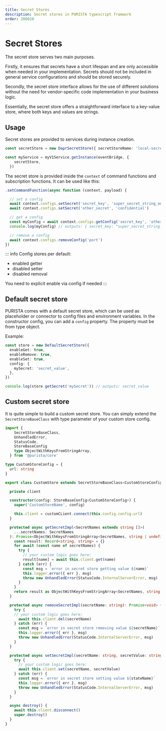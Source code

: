 ```yaml
---
title: Secret Stores
description: Secret stores in PURISTA typescript framwork
order: 206020
---
```


# Secret Stores

The secret store serves two main purposes.

Firstly, it ensures that secrets have a short lifespan and are only accessible when needed in your implementation. Secrets should not be included in general service configurations and should be stored securely.

Secondly, the secret store interface allows for the use of different solutions without the need for vendor-specific code implementation in your business logic.

Essentially, the secret store offers a straightforward interface to a key-value store, where both keys and values are strings.

## Usage

Secret stores are provided to services during instance creation.

```typescript
const secretStore = new DaprSecretStore({ secretStoreName: 'local-secret-store' })

const myService = myV1Service.getInstance(eventBridge, {
    secretStore,
  })
```

The secret store is provided inside the `context` of command functions and subscription functions.
It can be used like this:

```typescript
.setCommandFunction(async function (context, payload) {

  // set a config
  await context.configs.setSecret('secret_key', 'super_secret_string_only')
  await context.configs.setSecret('other_secret', 'confidential')

  // get a config
  const myConfig = await context.configs.getConfig('secret_key', 'other_secret')
  console.log(myConfig) // outputs: { secret_key: "super_secret_string_only", other_secret: "confidential" }

  // remove a config
  await context.configs.removeConfig('port')
})
```

::: info
Config stores per default:

- enabled getter
- disabled setter
- disabled removal

You need to explicit enable via config if needed
:::

## Default secret store

PURISTA comes with a default secret store, which can be used as placeholder or connector to config files and environment variables.
In the constructor config, you can add a `config` property. The property must be from type object.

Example:

```typescript
const store = new DefaultSecretStore({
  enableGet: true,
  enableRemove: true,
  enableSet: true,
  config: {
    mySecret: 'secret_value',
  },
})

console.log(store.getSecret('mySecret')) // outputs: secret_value
```

## Custom secret store

It is quite simple to build a custom secret store.
You can simply extend the `SecretStoreBaseClass` with type parameter of your custom store config.

```typescript
import { 
    SecretStoreBaseClass, 
    UnhandledError, 
    StatusCode, 
    StoreBaseConfig 
    type ObjectWithKeysFromStringArray,
  } from '@purista/core'

type CustomStoreConfig = {
  url: string
}

export class CustomStore extends SecretStoreBaseClass<CustomStoreConfig> {

  private client

  constructor(config: StoreBaseConfig<CustomStoreConfig>) {
    super('CustomStoreName', config)

    this.client = customCLient.connect(this.config.config.url)
  }

  protected async getSecretImpl<SecretNames extends string []>(
    ...secretNames: SecretNames
  ): Promise<ObjectWithKeysFromStringArray<SecretNames, string | undefined>> {
    const result: Record<string, string> = {}
    for await (const name of secretNames) {
      try {
        // your custom logic goes here:
        result[name] = await this.client.get(name)
      } catch (err) {
        const msg = `error in secret store getting value ${name}`
        this.logger.error({ err }, msg)
        throw new UnhandledError(StatusCode.InternalServerError, msg)
      }
    }
    return result as ObjectWithKeysFromStringArray<SecretNames, string | undefined>
  }

  protected async removeSecretImpl(secretName: string): Promise<void> {
    try {
    // your custom logic goes here:
      await this.client.del(secretName)
    } catch (err) {
      const msg = `error in secret store removing value ${secretName}`
      this.logger.error({ err }, msg)
      throw new UnhandledError(StatusCode.InternalServerError, msg)
    }
  }

  protected async setSecretImpl(secretName: string, secretValue: string) {
    try {
      // your custom logic goes here:
      await this.client.set(secretName, secretValue)
    } catch (err) {
      const msg = `error in secret store setting value ${stateName}`
      this.logger.error({ err }, msg)
      throw new UnhandledError(StatusCode.InternalServerError, msg)
    }
  }

  async destroy() {
    await this.client.disconnect()
    super.destroy()
  }
}
```
